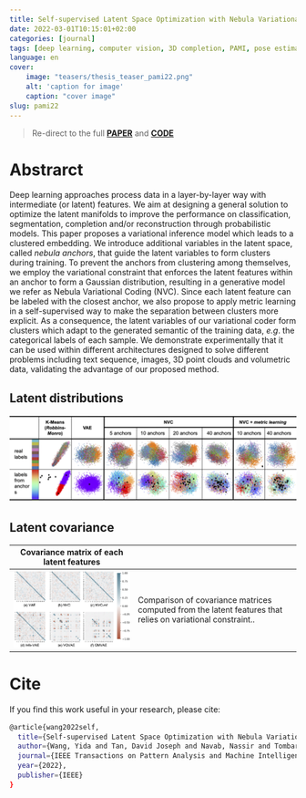 ```yaml
---
title: Self-supervised Latent Space Optimization with Nebula Variational Coding
date: 2022-03-01T10:15:01+02:00
categories: [journal]
tags: [deep learning, computer vision, 3D completion, PAMI, pose estimation, planar reconstruction, semantic segmentation, point cloud, machine translation, semantic completion, variational inference, clustering]
language: en
cover:
    image: "teasers/thesis_teaser_pami22.png"
    alt: 'caption for image'
    caption: "cover image"
slug: pami22
---
```

> Re-direct to the full [**PAPER**](https://ieeexplore.ieee.org/document/9740011/) and [**CODE**](https://github.com/wangyida/nebula-anchors)

# Abstrarct

Deep learning approaches process data in a layer-by-layer way with intermediate (or latent) features. We aim at designing a general solution to optimize the latent manifolds to improve the performance on classification, segmentation, completion and/or reconstruction through probabilistic models. This paper proposes a variational inference model which leads to a clustered embedding. We introduce additional variables in the latent space, called *nebula anchors*, that guide the latent variables to form clusters during training. To prevent the anchors from clustering among themselves, we employ the variational constraint that enforces the latent features within an anchor to form a Gaussian distribution, resulting in a generative model we refer as Nebula Variational Coding (NVC). Since each latent feature can be labeled with the closest anchor, we also propose to apply metric learning in a self-supervised way to make the separation between clusters more explicit. As a consequence, the latent variables of our variational coder form clusters which adapt to the generated semantic of the training data, *e.g*. the categorical labels of each sample. We demonstrate experimentally that it can be used within different architectures designed to solve different problems including text sequence, images, 3D point clouds and volumetric data, validating the advantage of our proposed method. 

## Latent distributions
![clusters](images/clusters.png#center)

## Latent covariance
| Covariance matrix of each latent features |  |
| :-: | :-- |
![covariance](images/PAMI_covariance.png#center) | Comparison of covariance matrices computed from the latent features that relies on variational constraint..

# Cite

If you find this work useful in your research, please cite:

```bash
@article{wang2022self,
  title={Self-supervised Latent Space Optimization with Nebula Variational Coding},
  author={Wang, Yida and Tan, David Joseph and Navab, Nassir and Tombari, Federico},
  journal={IEEE Transactions on Pattern Analysis and Machine Intelligence},
  year={2022},
  publisher={IEEE}
}
```
